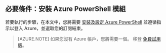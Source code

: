 ## 必要條件：安裝 Azure PowerShell 模組
若要執行的步驟，在本文中，您將需要 [安裝及設定 Azure PowerShell](powershell-install-configure.md) 並遵循指示以登入 Azure，並選取您的訂閱結束。

> [AZURE.NOTE] 如果您沒有 Azure 帳戶，您將需要一個。 移登 [免費試用版](sign-up-organization.md)。 
